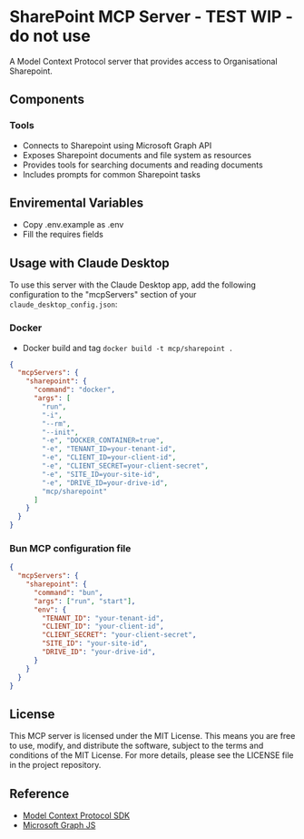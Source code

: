 # SharePoint MCP Server - TEST WIP - do not use

A Model Context Protocol server that provides access to Organisational Sharepoint.

## Components

### Tools
- Connects to Sharepoint using Microsoft Graph API
- Exposes Sharepoint documents and file system as resources
- Provides tools for searching documents and reading documents
- Includes prompts for common Sharepoint tasks

## Enviremental Variables

- Copy .env.example as .env
- Fill the requires fields

## Usage with Claude Desktop

To use this server with the Claude Desktop app, add the following configuration to the "mcpServers" section of your `claude_desktop_config.json`:

### Docker

* Docker build and tag `docker build -t mcp/sharepoint .`

```json
{
  "mcpServers": {
    "sharepoint": {
      "command": "docker",
      "args": [
        "run", 
        "-i", 
        "--rm", 
        "--init", 
        "-e", "DOCKER_CONTAINER=true",
        "-e", "TENANT_ID=your-tenant-id",
        "-e", "CLIENT_ID=your-client-id",
        "-e", "CLIENT_SECRET=your-client-secret",
        "-e", "SITE_ID=your-site-id",
        "-e", "DRIVE_ID=your-drive-id",
        "mcp/sharepoint"
      ]
    }
  }
}
```
### Bun MCP configuration file

```json
{
  "mcpServers": {
    "sharepoint": {
      "command": "bun",
      "args": ["run", "start"],
      "env": {
        "TENANT_ID": "your-tenant-id",
        "CLIENT_ID": "your-client-id",
        "CLIENT_SECRET": "your-client-secret",
        "SITE_ID": "your-site-id",
        "DRIVE_ID": "your-drive-id",
      }
    }
  }
}
```


## License

This MCP server is licensed under the MIT License. This means you are free to use, modify, and distribute the software, subject to the terms and conditions of the MIT License. For more details, please see the LICENSE file in the project repository.

## Reference

- [Model Context Protocol SDK](https://github.com/modelcontextprotocol/typescript-sdk)
- [Microsoft Graph JS](https://www.npmjs.com/package/microsoft-graph)